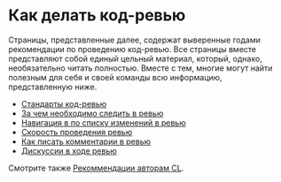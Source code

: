 # Как делать код-ревью

Страницы, представленные далее, содержат выверенные годами рекомендации по проведению код-ревью. Все страницы вместе представляют собой единый цельный материал, который, однако, необязательно читать полностью. Вместе с тем, многие могут найти полезным для себя и своей команды всю информацию, представленную ниже.

-   [Стандарты код-ревью](standard.md)
-   [За чем необходимо следить в ревью](looking-for.md)
-   [Навигация в по списку изменений в ревью](navigate.md)
-   [Скорость проведения ревью](speed.md)
-   [Как писать комментарии в ревью](comments.md)
-   [Дискуссии в ходе ревью](pushback.md)

Смотрите также [Рекоммендации авторам CL](../developer/).
